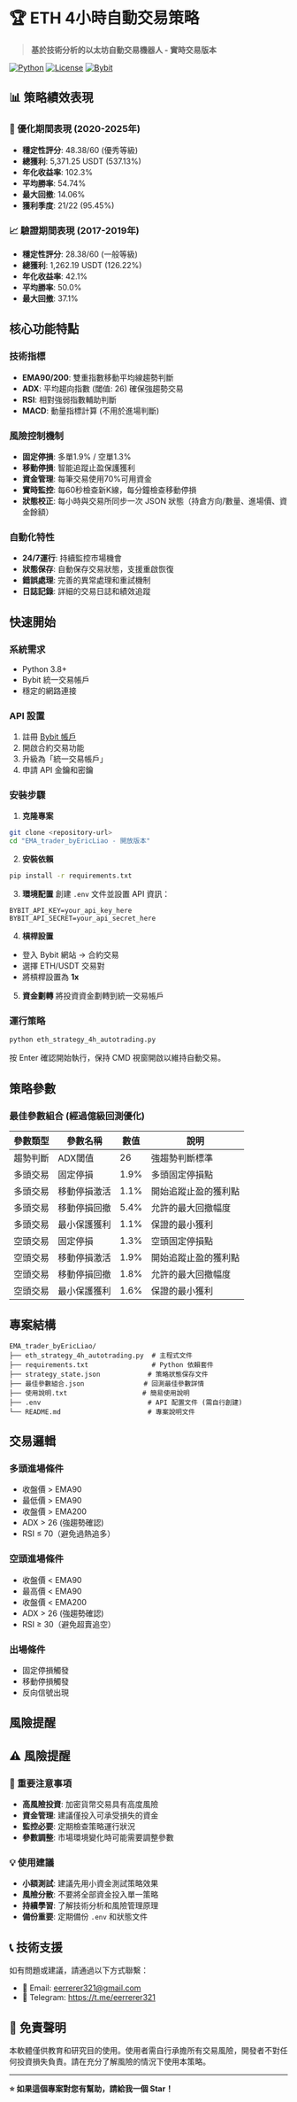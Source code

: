 # 🏆 ETH 4小時自動交易策略

> **基於技術分析的以太坊自動交易機器人 - 實時交易版本**

[![Python](https://img.shields.io/badge/Python-3.8+-blue.svg)](https://python.org)
[![License](https://img.shields.io/badge/License-MIT-green.svg)](LICENSE)
[![Bybit](https://img.shields.io/badge/Exchange-Bybit-orange.svg)](https://www.bybit.com)

## 📊 策略績效表現

### 🎯 優化期間表現 (2020-2025年)
- **穩定性評分**: 48.38/60 (優秀等級)
- **總獲利**: 5,371.25 USDT (537.13%)
- **年化收益率**: 102.3%
- **平均勝率**: 54.74%
- **最大回撤**: 14.06%
- **獲利季度**: 21/22 (95.45%)

### 📈 驗證期間表現 (2017-2019年)
- **穩定性評分**: 28.38/60 (一般等級)
- **總獲利**: 1,262.19 USDT (126.22%)
- **年化收益率**: 42.1%
- **平均勝率**: 50.0%
- **最大回撤**: 37.1%

## 核心功能特點

### 技術指標
- **EMA90/200**: 雙重指數移動平均線趨勢判斷
- **ADX**: 平均趨向指數 (閾值: 26) 確保強趨勢交易
- **RSI**: 相對強弱指數輔助判斷
- **MACD**: 動量指標計算 (不用於進場判斷)

### 風險控制機制
- **固定停損**: 多單1.9% / 空單1.3%
- **移動停損**: 智能追蹤止盈保護獲利
- **資金管理**: 每筆交易使用70%可用資金
- **實時監控**: 每60秒檢查新K線，每分鐘檢查移動停損
- **狀態校正**: 每小時與交易所同步一次 JSON 狀態（持倉方向/數量、進場價、資金餘額）

### 自動化特性
- **24/7運行**: 持續監控市場機會
- **狀態保存**: 自動保存交易狀態，支援重啟恢復
- **錯誤處理**: 完善的異常處理和重試機制
- **日誌記錄**: 詳細的交易日誌和績效追蹤

## 快速開始

### 系統需求
- Python 3.8+
- Bybit 統一交易帳戶
- 穩定的網路連接

### API 設置
1. 註冊 [Bybit 帳戶](https://www.bybit.com/invite?ref=JY5GXR)
2. 開啟合約交易功能
3. 升級為「統一交易帳戶」
4. 申請 API 金鑰和密鑰

### 安裝步驟

1. **克隆專案**
```bash
git clone <repository-url>
cd "EMA_trader_byEricLiao - 開放版本"
```

2. **安裝依賴**
```bash
pip install -r requirements.txt
```

3. **環境配置**
創建 `.env` 文件並設置 API 資訊：
```env
BYBIT_API_KEY=your_api_key_here
BYBIT_API_SECRET=your_api_secret_here
```

4. **槓桿設置**
- 登入 Bybit 網站 → 合約交易
- 選擇 ETH/USDT 交易對
- 將槓桿設置為 **1x**

5. **資金劃轉**
將投資資金劃轉到統一交易帳戶

### 運行策略

```bash
python eth_strategy_4h_autotrading.py
```

按 Enter 確認開始執行，保持 CMD 視窗開啟以維持自動交易。

## 策略參數

### 最佳參數組合 (經過億級回測優化)

| 參數類型 | 參數名稱 | 數值 | 說明 |
|---------|---------|------|------|
| 趨勢判斷 | ADX閾值 | 26 | 強趨勢判斷標準 |
| 多頭交易 | 固定停損 | 1.9% | 多頭固定停損點 |
| 多頭交易 | 移動停損激活 | 1.1% | 開始追蹤止盈的獲利點 |
| 多頭交易 | 移動停損回撤 | 5.4% | 允許的最大回撤幅度 |
| 多頭交易 | 最小保護獲利 | 1.1% | 保證的最小獲利 |
| 空頭交易 | 固定停損 | 1.3% | 空頭固定停損點 |
| 空頭交易 | 移動停損激活 | 1.9% | 開始追蹤止盈的獲利點 |
| 空頭交易 | 移動停損回撤 | 1.8% | 允許的最大回撤幅度 |
| 空頭交易 | 最小保護獲利 | 1.6% | 保證的最小獲利 |

## 專案結構

```
EMA_trader_byEricLiao/
├── eth_strategy_4h_autotrading.py  # 主程式文件
├── requirements.txt                # Python 依賴套件
├── strategy_state.json            # 策略狀態保存文件
├── 最佳參數組合.json               # 回測最佳參數詳情
├── 使用說明.txt                   # 簡易使用說明
├── .env                           # API 配置文件 (需自行創建)
└── README.md                      # 專案說明文件
```

## 交易邏輯

### 多頭進場條件
- 收盤價 > EMA90
- 最低價 > EMA90  
- 收盤價 > EMA200
- ADX > 26 (強趨勢確認)
- RSI ≤ 70（避免過熱追多）

### 空頭進場條件
- 收盤價 < EMA90
- 最高價 < EMA90
- 收盤價 < EMA200  
- ADX > 26 (強趨勢確認)
- RSI ≥ 30（避免超賣追空）

### 出場條件
- 固定停損觸發
- 移動停損觸發
- 反向信號出現

## 風險提醒
## ⚠️ 風險提醒

### 🚨 重要注意事項
- **高風險投資**: 加密貨幣交易具有高度風險
- **資金管理**: 建議僅投入可承受損失的資金
- **監控必要**: 定期檢查策略運行狀況
- **參數調整**: 市場環境變化時可能需要調整參數

### 💡 使用建議
- **小額測試**: 建議先用小資金測試策略效果
- **風險分散**: 不要將全部資金投入單一策略
- **持續學習**: 了解技術分析和風險管理原理
- **備份重要**: 定期備份 `.env` 和狀態文件

## 📞 技術支援

如有問題或建議，請通過以下方式聯繫：
- 📧 Email: eerrerer321@gmail.com
- 💬 Telegram: https://t.me/eerrerer321

## 📄 免責聲明

本軟體僅供教育和研究目的使用。使用者需自行承擔所有交易風險，開發者不對任何投資損失負責。請在充分了解風險的情況下使用本策略。

---

**⭐ 如果這個專案對您有幫助，請給我一個 Star！**
